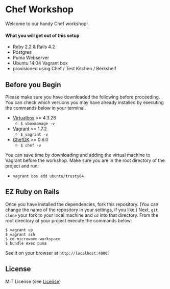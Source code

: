 # Chef Workshop
Welcome to our handy Chef workshop!

#### What you will get out of this setup
* Ruby 2.2 & Rails 4.2
* Postgres
* Puma Webserver
* Ubuntu 14.04 Vagrant box
* provisioned using Chef / Test Kitchen / Berkshelf

## Before you Begin
Please make sure you have downloaded the following before proceeding. You can check which versions you may have already installed by executing the commands below in your terminal.
* [Virtualbox](https://www.virtualbox.org/wiki/Downloads) >= 4.3.26
    * `$ vboxmanage -v`   
* [Vagrant](https://www.vagrantup.com/downloads.html) >= 1.7.2
    * `$ vagrant -v` 
* [ChefDK](https://downloads.chef.io/chef-dk/) >= 0.6.0
    * `$ chef -v` 

You can save time by downloading and adding the virtual machine to Vagrant before the workshop. Make sure you are in the root directory of the project and run:
* `vagrant box add ubuntu/trusty64`

## EZ Ruby on Rails
Once you have installed the dependencies, fork this repository. (You can change the name of the repository in your settings, if you like.) Next, `git clone` your fork to your local machine and `cd` into that directory. From the root directory of your project execute the commands below:

    $ vagrant up
    $ vagrant ssh
    $ cd microwave-workspace
    $ bundle exec puma
See it on your browser at `http://localhost:4000`!

## License
MIT License (see [License](https://github.com/Microwave-MVC/microwave-rails/blob/master/LICENSE))
